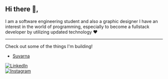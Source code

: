 ## Hi there 👋,

I am a software engineering student and also a graphic designer I have an interest in the world of programming, especially to become a fullstack developer by utilizing updated technology ❤️

---

Check out some of the things I'm building!

- [Suvarna](https://suvarna-mu.vercel.app/)


[![LinkedIn](https://cdn2.iconfinder.com/data/icons/social-media-2285/512/1_Linkedin_unofficial_colored_svg-48.png)](https://www.linkedin.com/in/latiffalikal/)  
[![Instagram](https://cdn2.iconfinder.com/data/icons/social-media-applications/64/social_media_applications_3-instagram-48.png)](https://www.instagram.com/latiffhalik_22/)
